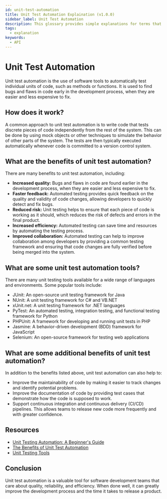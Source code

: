 ```yaml
---
id: unit-test-automation
title: Unit Test Automation Explaination (v1.0.0)
sidebar_label: Unit Test Automation
description: This glossary provides simple explanations for terms that beginners often find challenging to grasp in the context of unit testing.
tags:
  - explanation
keywords:
  - API
---
```


# Unit Test Automation

Unit test automation is the use of software tools to automatically test individual units of code, such as methods or functions. It is used to find bugs and flaws in code early in the development process, when they are easier and less expensive to fix.

## How does it work?

A common approach to unit test automation is to write code that tests discrete pieces of code independently from the rest of the system. This can be done by using mock objects or other techniques to simulate the behavior of other parts of the system. The tests are then typically executed automatically whenever code is committed to a version control system.

## What are the benefits of unit test automation?

There are many benefits to unit test automation, including:

- **Increased quality:** Bugs and flaws in code are found earlier in the development process, when they are easier and less expensive to fix.
- **Faster feedback:** Automated testing provides quick feedback on the quality and validity of code changes, allowing developers to quickly detect and fix bugs.
- **Reduced risk:** Unit testing helps to ensure that each piece of code is working as it should, which reduces the risk of defects and errors in the final product.
- **Increased efficiency:** Automated testing can save time and resources by automating the testing process.
- **Improved collaboration:** Automated testing can help to improve collaboration among developers by providing a common testing framework and ensuring that code changes are fully verified before being merged into the system.

## What are some unit test automation tools?

There are many unit testing tools available for a wide range of languages and environments. Some popular tools include:

- JUnit: An open-source unit testing framework for Java
- NUnit: A unit testing framework for C# and VB.NET
- xUnit.net: A unit testing framework for .NET languages
- PyTest: An automated testing, integration testing, and functional testing framework for Python
- PHPUnit: A framework for developing and running unit tests in PHP
- Jasmine: A behavior-driven development (BDD) framework for JavaScript
- Selenium: An open-source framework for testing web applications

## What are some additional benefits of unit test automation?

In addition to the benefits listed above, unit test automation can also help to:

- Improve the maintainability of code by making it easier to track changes and identify potential problems.
- Improve the documentation of code by providing test cases that demonstrate how the code is supposed to work.
- Support continuous integration and continuous delivery (CI/CD) pipelines. This allows teams to release new code more frequently and with greater confidence.

## Resources

- [Unit Testing Automation: A Beginner's Guide](https://www.guru99.com/unit-testing-automation.html)
- [The Benefits of Unit Test Automation](https://semaphoreci.com/community/tutorials/the-benefits-of-unit-test-automation)
- [Unit Testing Tools](https://www.stackify.com/unit-testing-tools/)

## Conclusion

Unit test automation is a valuable tool for software development teams that care about quality, reliability, and efficiency. When done well, it can greatly improve the development process and the time it takes to release a product.

